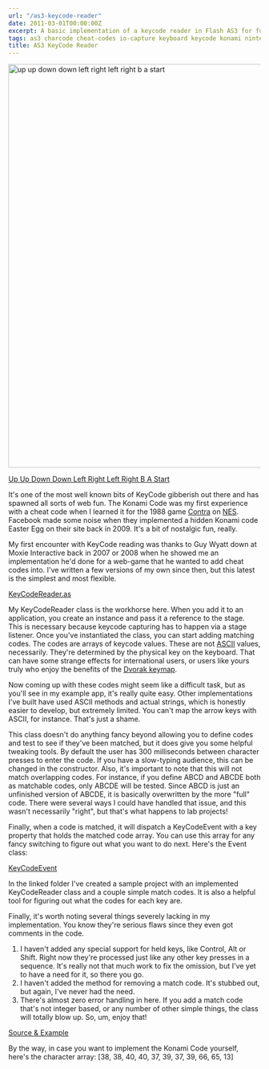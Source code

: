 ```yaml
---
url: "/as3-keycode-reader"
date: 2011-03-01T00:00:00Z
excerpt: A basic implementation of a keycode reader in Flash AS3 for fun and profit.
tags: as3 charcode cheat-codes io-capture keyboard keycode konami nintendo
title: AS3 KeyCode Reader
---
```


<img width="600" height="804" layout="responsive" src="//labs.tomasino.org/assets/images/keycode.jpg" alt="up up down down left right left right b a start"></img>

[Up Up Down Down Left Right Left Right B A Start][]

It's one of the most well known bits of KeyCode gibberish out there and
has spawned all sorts of web fun. The Konami Code was my first
experience with a cheat code when I learned it for the 1988 game
[Contra][] on [NES][]. Facebook made some noise when they implemented a
hidden Konami code Easter Egg on their site back in 2009. It's a bit of
nostalgic fun, really.

My first encounter with KeyCode reading was thanks to Guy Wyatt down at
Moxie Interactive back in 2007 or 2008 when he showed me an
implementation he'd done for a web-game that he wanted to add cheat
codes into. I've written a few versions of my own since then, but this
latest is the simplest and most flexible.

[KeyCodeReader.as](//github.com/jamestomasino/tomasino/blob/master/org/tomasino/io/KeyCodeReader.as)

My KeyCodeReader class is the workhorse here. When you add it to an
application, you create an instance and pass it a reference to the
stage. This is necessary because keycode capturing has to happen via a
stage listener. Once you've instantiated the class, you can start adding
matching codes. The codes are arrays of keycode values. These are not
[ASCII][] values, necessarily. They're determined by the physical key on
the keyboard. That can have some strange effects for international
users, or users like yours truly who enjoy the benefits of the [Dvorak
keymap][].

Now coming up with these codes might seem like a difficult task, but as
you'll see in my example app, it's really quite easy. Other
implementations I've built have used ASCII methods and actual strings,
which is honestly easier to develop, but extremely limited. You can't
map the arrow keys with ASCII, for instance. That's just a shame.

This class doesn't do anything fancy beyond allowing you to define codes
and test to see if they've been matched, but it does give you some
helpful tweaking tools. By default the user has 300 milliseconds between
character presses to enter the code. If you have a slow-typing audience,
this can be changed in the constructor. Also, it's important to note
that this will not match overlapping codes. For instance, if you define
ABCD and ABCDE both as matchable codes, only ABCDE will be tested. Since
ABCD is just an unfinished version of ABCDE, it is basically overwritten
by the more "full" code. There were several ways I could have handled
that issue, and this wasn't necessarily "right", but that's what happens
to lab projects!

Finally, when a code is matched, it will dispatch a KeyCodeEvent with a
key property that holds the matched code array. You can use this array
for any fancy switching to figure out what you want to do next. Here's
the Event class:

[KeyCodeEvent](//github.com/jamestomasino/tomasino/blob/master/org/tomasino/events/KeyCodeEvent.as)

In the linked folder I've created a sample project with an implemented
KeyCodeReader class and a couple simple match codes. It is also a
helpful tool for figuring out what the codes for each key are.

Finally, it's worth noting several things severely lacking in my
implementation. You know they're serious flaws since they even got
comments in the code.

1.  I haven't added any special support for held keys, like Control, Alt
    or Shift. Right now they're processed just like any other key
    presses in a sequence. It's really not that much work to fix the
    omission, but I've yet to have a need for it, so there you go.
2.  I haven't added the method for removing a match code. It's stubbed
    out, but again, I've never had the need.
3.  There's almost zero error handling in here. If you add a match code
    that's not integer based, or any number of other simple things, the
    class will totally blow up. So, um, enjoy that!

[Source & Example][]

By the way, in case you want to implement the Konami Code yourself,
here's the character array: [38, 38, 40, 40, 37, 39, 37, 39, 66, 65, 13]

  [Up Up Down Down Left Right Left Right B A Start]: //en.wikipedia.org/wiki/Konami_Code
    "Konami Code"
  [Contra]: //en.wikipedia.org/wiki/Contra_(video_game) "Contra"
  [NES]: //en.wikipedia.org/wiki/Nintendo_Entertainment_System
    "NES"
  [ASCII]: //en.wikipedia.org/wiki/ASCII "ASCII"
  [Dvorak keymap]: //en.wikipedia.org/wiki/Dvorak_Simplified_Keyboard
    "Dvorak Simplified Keyboard"
  [Source & Example]: //github.com/jamestomasino/keycodereader/
    "Source & Example"
